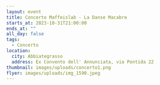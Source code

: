 ```yaml
---
layout: event
title: Concerto Maffeislab - La Danse Macabre
starts_at: 2023-10-31T21:00:00
ends_at: ""
all_day: false
tags:
  - Concerto
location:
  city: Abbiategrasso
  address: Ex Convento dell' Annunciata, via Pontida 22
thumbnail: images/uploads/concerto1.png
flyer: images/uploads/img_1590.jpeg
---
```

